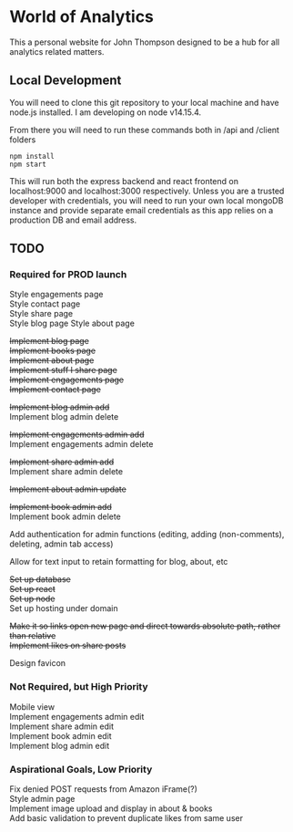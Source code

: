 # World of Analytics

This a personal website for John Thompson designed to be a hub for all analytics related matters.

## Local Development

You will need to clone this git repository to your local machine and have node.js installed. I am developing on node v14.15.4. 
  
From there you will need to run these commands both in /api and /client folders  
```
npm install
npm start
```
This will run both the express backend and react frontend on localhost:9000 and localhost:3000 respectively.
Unless you are a trusted developer with credentials, you will need to run your own local mongoDB instance and provide separate email credentials as this app relies on a production DB and email address.
  
## TODO

### Required for PROD launch  
Style engagements page  
Style contact page  
Style share page  
Style blog page 
Style about page   
  
~~Implement blog page~~  
~~Implement books page~~  
~~Implement about page~~  
~~Implement stuff I share page~~  
~~Implement engagements page~~  
~~Implement contact page~~  
  
~~Implement blog admin add~~  
Implement blog admin delete      
    
~~Implement engagements admin add~~  
Implement engagements admin delete   
  
~~Implement share admin add~~  
Implement share admin delete  
  
~~Implement about admin update~~
  
~~Implement book admin add~~  
Implement book admin delete     
  
Add authentication for admin functions (editing, adding (non-comments), deleting, admin tab access)  
  
Allow for text input to retain formatting for blog, about, etc  
  
~~Set up database~~  
~~Set up react~~  
~~Set up node~~  
Set up hosting under domain  
  
~~Make it so links open new page and direct towards absolute path, rather than relative~~  
~~Implement likes on share posts~~   
  
Design favicon  

### Not Required, but High Priority

Mobile view  
Implement engagements admin edit  
Implement share admin edit   
Implement book admin edit   
Implement blog admin edit  
  
  
### Aspirational Goals, Low Priority
  
Fix denied POST requests from Amazon iFrame(?)  
Style admin page     
Implement image upload and display in about & books   
Add basic validation to prevent duplicate likes from same user    
  